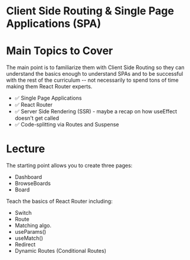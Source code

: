 # Client Side Routing & Single Page Applications (SPA)

# Main Topics to Cover

The main point is to familiarize them with Client Side Routing so they can understand the basics enough to understand SPAs and to be successful with the rest of the curriculum -- not necessarily to spend tons of time making them React Router experts.

- ✅ Single Page Applications
- ✅ React Router
- ✅ Server Side Rendering (SSR) - maybe a recap on how useEffect doesn't get called
- ✅ Code-splitting via Routes and Suspense

# Lecture

The starting point allows you to create three pages:

- Dashboard
- BrowseBoards
- Board

Teach the basics of React Router including:

- Switch
- Route
- Matching algo.
- useParams()
- useMatch()
- Redirect
- Dynamic Routes (Conditional Routes)
